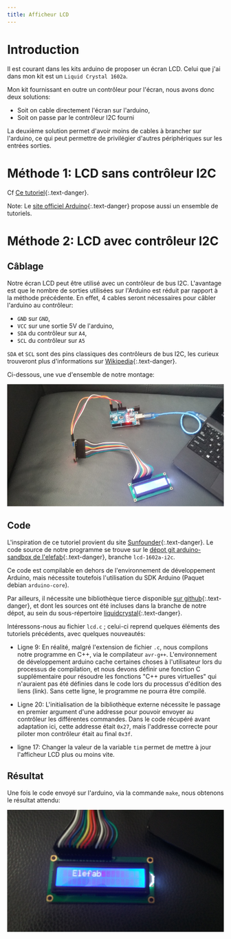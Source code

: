 ```yaml
---
title: Afficheur LCD
---
```

# Introduction

Il est courant dans les kits arduino de proposer un écran LCD. Celui que j'ai
dans mon kit est un `Liquid Crystal 1602a`.

Mon kit fournissant en outre un contrôleur pour l'écran, nous avons donc deux
solutions:

* Soit on cable directement l'écran sur l'arduino,
* Soit on passe par le contrôleur I2C fourni

La deuxième solution permet d'avoir moins de cables à brancher sur l'arduino,
ce qui peut permettre de privilégier d'autres périphériques sur les entrées
sorties.

# Méthode 1: LCD sans contrôleur I2C

Cf [Ce tutoriel](http://www.dreamdealer.nl/tutorials/connecting_a_1602a_lcd_display_and_a_light_sensor_to_arduino_uno.html){:.text-danger}.

Note: Le [site officiel
Arduino](https://www.arduino.cc/en/Reference/LiquidCrystal){:.text-danger} propose aussi un
ensemble de tutoriels.

# Méthode 2: LCD avec contrôleur I2C

## Câblage

Notre écran LCD peut être utilisé avec un contrôleur de bus I2C. L'avantage
est que le nombre de sorties utilisées sur l'Arduino est réduit par rapport à
la méthode précédente. En effet, 4 cables seront nécessaires pour câbler
l'arduino au contrôleur:

* `GND` sur `GND`,
* `VCC` sur une sortie 5V de l'arduino,
* `SDA` du contrôleur sur `A4`,
* `SCL` du contrôleur sur `A5`

`SDA` et `SCL` sont des pins classiques des contrôleurs de bus I2C, les curieux
trouveront plus d'informations sur
[Wikipedia](https://fr.wikipedia.org/wiki/I2C#Topologie){:.text-danger}.

Ci-dessous, une vue d'ensemble de notre montage:

![Vue d'ensemble](./images/lcd/schematic.jpg)

## Code

L'inspiration de ce tutoriel provient du site
[Sunfounder](https://www.sunfounder.com/learn/Sensor-Kit-v2-0-for-Arduino/lesson-1-display-by-i2c-lcd1602-sensor-kit-v2-0-for-arduino.html){:.text-danger}.
Le code source de notre programme se trouve sur le [dépot git arduino-sandbox de
l'elefab](https://github.com/fablab-elefab/arduino-sandbox/tree/lcd-1602a-i2c){:.text-danger},
branche `lcd-1602a-i2c`.

Ce code est compilable en dehors de l'environnement de développement Arduino, mais nécessite toutefois
l'utilisation du SDK Arduino (Paquet debian `arduino-core`).

Par ailleurs, il nécessite une bibliothèque tierce disponible [sur
github](https://github.com/marcoschwartz/LiquidCrystal_I2C/){:.text-danger}, et dont les
sources ont été incluses dans la branche de notre dépot, au sein du
sous-répertoire
[liquidcrystal](https://github.com/fablab-elefab/arduino-sandbox/tree/lcd-1602a-i2c/liquidcrystal){:.text-danger}.

Intéressons-nous au fichier `lcd.c` ; celui-ci reprend quelques éléments des
tutoriels précédents, avec quelques nouveautés:

* Ligne 9: En réalité, malgré l'extension de fichier `.c`, nous compilons notre
  programme en C++, via le compilateur `avr-g++`. L'environnement de
  développement arduino cache certaines choses à l'utilisateur lors du processus
  de compilation, et nous devons définir une fonction C supplémentaire pour
  résoudre les fonctions "C++ pures virtuelles" qui n'auraient pas été définies
  dans le code lors du processus d'édition des liens (link). Sans cette ligne, le
  programme ne pourra être compilé.

* Ligne 20:  L'initialisation de la bibliothèque externe nécessite le passage
  en premier argument d'une addresse pour pouvoir envoyer au contrôleur les
  différentes commandes. Dans le code récupéré avant adaptation ici, cette
  addresse était `0x27`, mais l'addresse correcte pour piloter mon contrôleur
  était au final `0x3f`.

* ligne 17: Changer la valeur de la variable `tim` permet de mettre à jour
  l'afficheur LCD plus ou moins vite.

## Résultat

Une fois le code envoyé sur l'arduino, via la commande `make`, nous obtenons le
résultat attendu:

![Résultat](./images/lcd/lcd-elefab.jpg)


